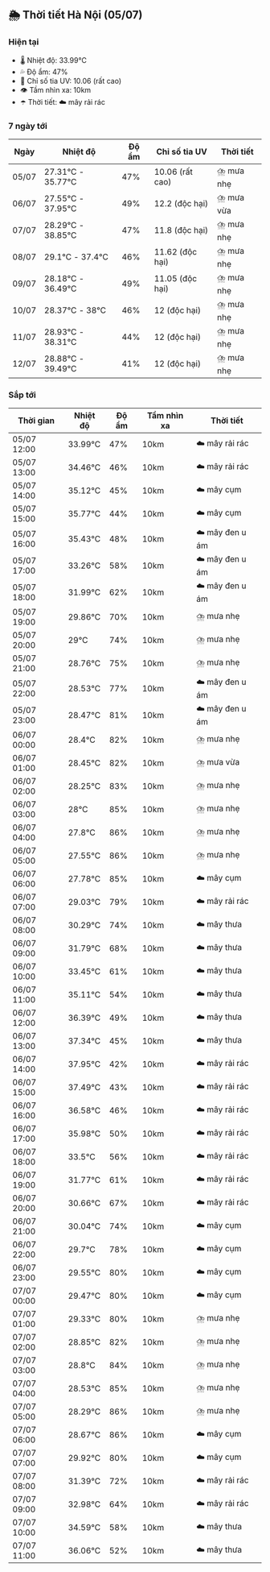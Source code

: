 ## 🌦️ Thời tiết Hà Nội (05/07)

### Hiện tại

- 🌡️ Nhiệt độ: 33.99℃
- 💦 Độ ẩm: 47%
- 🌟 Chỉ số tia UV: 10.06 (rất cao)
- 👁️ Tầm nhìn xa: 10km
- ☂️ Thời tiết: ☁️ mây rải rác

### 7 ngày tới

| Ngày | Nhiệt độ | Độ ẩm | Chỉ số tia UV | Thời tiết |
| --- | --- | --- | --- | --- |
| 05/07 | 27.31℃ - 35.77℃ | 47% | 10.06 (rất cao) | ⛈️ mưa nhẹ |
| 06/07 | 27.55℃ - 37.95℃ | 49% | 12.2 (độc hại) | ⛈️ mưa vừa |
| 07/07 | 28.29℃ - 38.85℃ | 47% | 11.8 (độc hại) | ⛈️ mưa nhẹ |
| 08/07 | 29.1℃ - 37.4℃ | 46% | 11.62 (độc hại) | ⛈️ mưa nhẹ |
| 09/07 | 28.18℃ - 36.49℃ | 49% | 11.05 (độc hại) | ⛈️ mưa nhẹ |
| 10/07 | 28.37℃ - 38℃ | 46% | 12 (độc hại) | ⛈️ mưa nhẹ |
| 11/07 | 28.93℃ - 38.31℃ | 44% | 12 (độc hại) | ⛈️ mưa nhẹ |
| 12/07 | 28.88℃ - 39.49℃ | 41% | 12 (độc hại) | ⛈️ mưa nhẹ |

### Sắp tới

| Thời gian | Nhiệt độ | Độ ẩm | Tầm nhìn xa | Thời tiết |
| --- | --- | --- | --- | --- |
| 05/07 12:00 | 33.99℃ | 47% | 10km | ☁️ mây rải rác |
| 05/07 13:00 | 34.46℃ | 46% | 10km | ☁️ mây rải rác |
| 05/07 14:00 | 35.12℃ | 45% | 10km | ☁️ mây cụm |
| 05/07 15:00 | 35.77℃ | 44% | 10km | ☁️ mây cụm |
| 05/07 16:00 | 35.43℃ | 48% | 10km | ☁️ mây đen u ám |
| 05/07 17:00 | 33.26℃ | 58% | 10km | ☁️ mây đen u ám |
| 05/07 18:00 | 31.99℃ | 62% | 10km | ☁️ mây đen u ám |
| 05/07 19:00 | 29.86℃ | 70% | 10km | ⛈️ mưa nhẹ |
| 05/07 20:00 | 29℃ | 74% | 10km | ⛈️ mưa nhẹ |
| 05/07 21:00 | 28.76℃ | 75% | 10km | ⛈️ mưa nhẹ |
| 05/07 22:00 | 28.53℃ | 77% | 10km | ☁️ mây đen u ám |
| 05/07 23:00 | 28.47℃ | 81% | 10km | ☁️ mây đen u ám |
| 06/07 00:00 | 28.4℃ | 82% | 10km | ⛈️ mưa nhẹ |
| 06/07 01:00 | 28.45℃ | 82% | 10km | ⛈️ mưa vừa |
| 06/07 02:00 | 28.25℃ | 83% | 10km | ⛈️ mưa nhẹ |
| 06/07 03:00 | 28℃ | 85% | 10km | ⛈️ mưa nhẹ |
| 06/07 04:00 | 27.8℃ | 86% | 10km | ⛈️ mưa nhẹ |
| 06/07 05:00 | 27.55℃ | 86% | 10km | ⛈️ mưa nhẹ |
| 06/07 06:00 | 27.78℃ | 85% | 10km | ☁️ mây cụm |
| 06/07 07:00 | 29.03℃ | 79% | 10km | ☁️ mây rải rác |
| 06/07 08:00 | 30.29℃ | 74% | 10km | ☁️ mây thưa |
| 06/07 09:00 | 31.79℃ | 68% | 10km | ☁️ mây thưa |
| 06/07 10:00 | 33.45℃ | 61% | 10km | ☁️ mây thưa |
| 06/07 11:00 | 35.11℃ | 54% | 10km | ☁️ mây thưa |
| 06/07 12:00 | 36.39℃ | 49% | 10km | ☁️ mây thưa |
| 06/07 13:00 | 37.34℃ | 45% | 10km | ☁️ mây thưa |
| 06/07 14:00 | 37.95℃ | 42% | 10km | ☁️ mây rải rác |
| 06/07 15:00 | 37.49℃ | 43% | 10km | ☁️ mây rải rác |
| 06/07 16:00 | 36.58℃ | 46% | 10km | ☁️ mây rải rác |
| 06/07 17:00 | 35.98℃ | 50% | 10km | ☁️ mây rải rác |
| 06/07 18:00 | 33.5℃ | 56% | 10km | ☁️ mây rải rác |
| 06/07 19:00 | 31.77℃ | 61% | 10km | ☁️ mây rải rác |
| 06/07 20:00 | 30.66℃ | 67% | 10km | ☁️ mây rải rác |
| 06/07 21:00 | 30.04℃ | 74% | 10km | ☁️ mây cụm |
| 06/07 22:00 | 29.7℃ | 78% | 10km | ☁️ mây cụm |
| 06/07 23:00 | 29.55℃ | 80% | 10km | ☁️ mây cụm |
| 07/07 00:00 | 29.47℃ | 80% | 10km | ☁️ mây cụm |
| 07/07 01:00 | 29.33℃ | 80% | 10km | ⛈️ mưa nhẹ |
| 07/07 02:00 | 28.85℃ | 82% | 10km | ⛈️ mưa nhẹ |
| 07/07 03:00 | 28.8℃ | 84% | 10km | ⛈️ mưa nhẹ |
| 07/07 04:00 | 28.53℃ | 85% | 10km | ⛈️ mưa nhẹ |
| 07/07 05:00 | 28.29℃ | 86% | 10km | ⛈️ mưa nhẹ |
| 07/07 06:00 | 28.67℃ | 86% | 10km | ☁️ mây cụm |
| 07/07 07:00 | 29.92℃ | 80% | 10km | ☁️ mây cụm |
| 07/07 08:00 | 31.39℃ | 72% | 10km | ☁️ mây rải rác |
| 07/07 09:00 | 32.98℃ | 64% | 10km | ☁️ mây rải rác |
| 07/07 10:00 | 34.59℃ | 58% | 10km | ☁️ mây thưa |
| 07/07 11:00 | 36.06℃ | 52% | 10km | ☁️ mây thưa |
